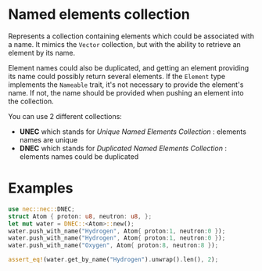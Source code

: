 # Named elements collection

Represents a collection containing elements which could be associated with a name.
It mimics the `Vector` collection, but with the ability to retrieve an element by its name.

Element names could also be duplicated, and getting an element providing its name could possibly return several elements.
If the `Element` type implements the `Nameable` trait, it's not necessary to provide the element's name. If not,
the name should be provided when pushing an element into the collection.

You can use 2 different collections:

* **UNEC** which stands for _Unique Named Elements Collection_ : elements names are unique
* **DNEC** which stands for _Duplicated Named Elements Collection_ : elements names could be duplicated

# Examples
```rust
use nec::nec::DNEC;
struct Atom { proton: u8, neutron: u8, };
let mut water = DNEC::<Atom>::new();
water.push_with_name("Hydrogen", Atom{ proton:1, neutron:0 });
water.push_with_name("Hydrogen", Atom{ proton:1, neutron:0 });
water.push_with_name("Oxygen", Atom{ proton:8, neutron:8 });

assert_eq!(water.get_by_name("Hydrogen").unwrap().len(), 2);
```